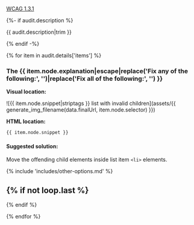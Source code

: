 
<a href="https://www.w3.org/WAI/WCAG21/quickref/?versions=2.0#info-and-relationships">WCAG 1.3.1</a>

{%- if audit.description %}

{{ audit.description|trim }}

{% endif -%}

{% for item in audit.details['items'] %}

### The {{ item.node.explanation|escape|replace('Fix any of the following:', '')|replace('Fix all of the following:', '') }} </h3>

__Visual location:__

![{{ item.node.snippet|striptags }} list with invalid children](assets/{{ generate_img_filename(data.finalUrl, item.node.selector) }})

__HTML location:__

```html
{{ item.node.snippet }}
```

#### Suggested solution:
Move the offending child elements inside list item `<li>` elements.

{% include 'includes/other-options.md' %}

{% if not loop.last %}
---
{% endif %}
<br>

{% endfor %}

<br>
